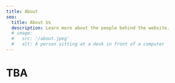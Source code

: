 ```yaml
---
title: About
seo:
  title: About Us
  description: Learn more about the people behind the website.
  # image:
  #   src: '/about.jpeg'
  #   alt: A person sitting at a desk in front of a computer
---
```


# TBA
